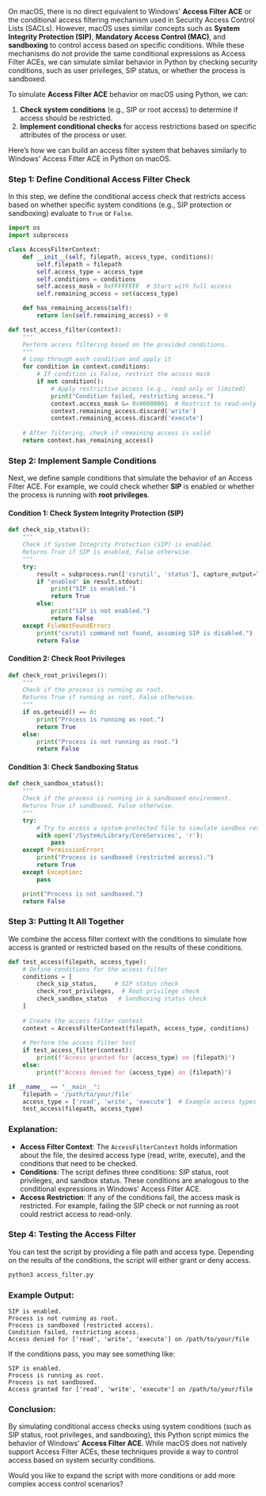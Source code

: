 On macOS, there is no direct equivalent to Windows' **Access Filter ACE** or the conditional access filtering mechanism used in Security Access Control Lists (SACLs). However, macOS uses similar concepts such as **System Integrity Protection (SIP)**, **Mandatory Access Control (MAC)**, and **sandboxing** to control access based on specific conditions. While these mechanisms do not provide the same conditional expressions as Access Filter ACEs, we can simulate similar behavior in Python by checking security conditions, such as user privileges, SIP status, or whether the process is sandboxed.

To simulate **Access Filter ACE** behavior on macOS using Python, we can:
1. **Check system conditions** (e.g., SIP or root access) to determine if access should be restricted.
2. **Implement conditional checks** for access restrictions based on specific attributes of the process or user.

Here’s how we can build an access filter system that behaves similarly to Windows' Access Filter ACE in Python on macOS.

### Step 1: Define Conditional Access Filter Check

In this step, we define the conditional access check that restricts access based on whether specific system conditions (e.g., SIP protection or sandboxing) evaluate to `True` or `False`.

```python
import os
import subprocess

class AccessFilterContext:
    def __init__(self, filepath, access_type, conditions):
        self.filepath = filepath
        self.access_type = access_type
        self.conditions = conditions
        self.access_mask = 0xFFFFFFFF  # Start with full access
        self.remaining_access = set(access_type)

    def has_remaining_access(self):
        return len(self.remaining_access) > 0

def test_access_filter(context):
    """
    Perform access filtering based on the provided conditions.
    """
    # Loop through each condition and apply it
    for condition in context.conditions:
        # If condition is False, restrict the access mask
        if not condition():
            # Apply restrictive access (e.g., read-only or limited)
            print("Condition failed, restricting access.")
            context.access_mask &= 0x00000001  # Restrict to read-only or limited access
            context.remaining_access.discard('write')
            context.remaining_access.discard('execute')
    
    # After filtering, check if remaining access is valid
    return context.has_remaining_access()
```

### Step 2: Implement Sample Conditions

Next, we define sample conditions that simulate the behavior of an Access Filter ACE. For example, we could check whether **SIP** is enabled or whether the process is running with **root privileges**.

#### Condition 1: Check System Integrity Protection (SIP)

```python
def check_sip_status():
    """
    Check if System Integrity Protection (SIP) is enabled.
    Returns True if SIP is enabled, False otherwise.
    """
    try:
        result = subprocess.run(['csrutil', 'status'], capture_output=True, text=True)
        if "enabled" in result.stdout:
            print("SIP is enabled.")
            return True
        else:
            print("SIP is not enabled.")
            return False
    except FileNotFoundError:
        print("csrutil command not found, assuming SIP is disabled.")
        return False
```

#### Condition 2: Check Root Privileges

```python
def check_root_privileges():
    """
    Check if the process is running as root.
    Returns True if running as root, False otherwise.
    """
    if os.geteuid() == 0:
        print("Process is running as root.")
        return True
    else:
        print("Process is not running as root.")
        return False
```

#### Condition 3: Check Sandboxing Status

```python
def check_sandbox_status():
    """
    Check if the process is running in a sandboxed environment.
    Returns True if sandboxed, False otherwise.
    """
    try:
        # Try to access a system-protected file to simulate sandbox restriction
        with open('/System/Library/CoreServices', 'r'):
            pass
    except PermissionError:
        print("Process is sandboxed (restricted access).")
        return True
    except Exception:
        pass

    print("Process is not sandboxed.")
    return False
```

### Step 3: Putting It All Together

We combine the access filter context with the conditions to simulate how access is granted or restricted based on the results of these conditions.

```python
def test_access(filepath, access_type):
    # Define conditions for the access filter
    conditions = [
        check_sip_status,     # SIP status check
        check_root_privileges,  # Root privilege check
        check_sandbox_status   # Sandboxing status check
    ]
    
    # Create the access filter context
    context = AccessFilterContext(filepath, access_type, conditions)
    
    # Perform the access filter test
    if test_access_filter(context):
        print(f"Access granted for {access_type} on {filepath}")
    else:
        print(f"Access denied for {access_type} on {filepath}")

if __name__ == "__main__":
    filepath = '/path/to/your/file'
    access_type = ['read', 'write', 'execute']  # Example access types
    test_access(filepath, access_type)
```

### Explanation:

- **Access Filter Context**: The `AccessFilterContext` holds information about the file, the desired access type (read, write, execute), and the conditions that need to be checked.
- **Conditions**: The script defines three conditions: SIP status, root privileges, and sandbox status. These conditions are analogous to the conditional expressions in Windows' Access Filter ACE.
- **Access Restriction**: If any of the conditions fail, the access mask is restricted. For example, failing the SIP check or not running as root could restrict access to read-only.

### Step 4: Testing the Access Filter

You can test the script by providing a file path and access type. Depending on the results of the conditions, the script will either grant or deny access.

```bash
python3 access_filter.py
```

### Example Output:

```
SIP is enabled.
Process is not running as root.
Process is sandboxed (restricted access).
Condition failed, restricting access.
Access denied for ['read', 'write', 'execute'] on /path/to/your/file
```

If the conditions pass, you may see something like:

```
SIP is enabled.
Process is running as root.
Process is not sandboxed.
Access granted for ['read', 'write', 'execute'] on /path/to/your/file
```

### Conclusion:

By simulating conditional access checks using system conditions (such as SIP status, root privileges, and sandboxing), this Python script mimics the behavior of Windows' **Access Filter ACE**. While macOS does not natively support Access Filter ACEs, these techniques provide a way to control access based on system security conditions.

Would you like to expand the script with more conditions or add more complex access control scenarios?